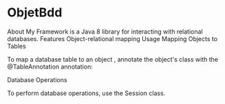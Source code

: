 # ObjetBdd
About
My Framework is a Java 8 library for interacting with relational databases.
Features
    Object-relational mapping
Usage
Mapping Objects to Tables

To map a database table to an object , annotate the object's class with the @TableAnnotation annotation:

Database Operations

To perform database operations, use the Session class.
